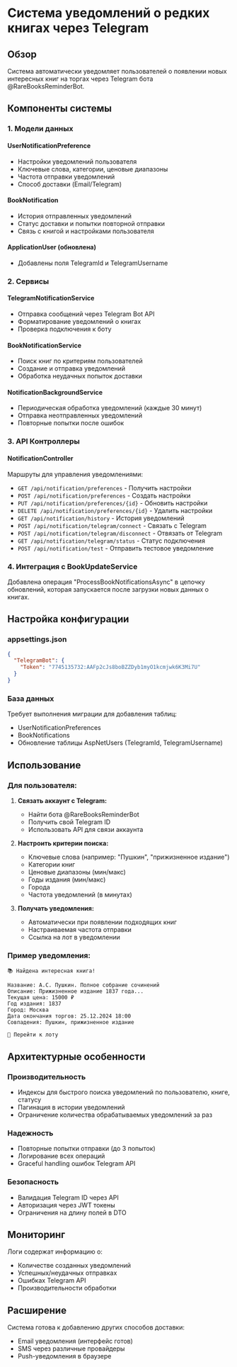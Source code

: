 # Система уведомлений о редких книгах через Telegram

## Обзор

Система автоматически уведомляет пользователей о появлении новых интересных книг на торгах через Telegram бота @RareBooksReminderBot.

## Компоненты системы

### 1. Модели данных

#### UserNotificationPreference
- Настройки уведомлений пользователя
- Ключевые слова, категории, ценовые диапазоны
- Частота отправки уведомлений
- Способ доставки (Email/Telegram)

#### BookNotification  
- История отправленных уведомлений
- Статус доставки и попытки повторной отправки
- Связь с книгой и настройками пользователя

#### ApplicationUser (обновлена)
- Добавлены поля TelegramId и TelegramUsername

### 2. Сервисы

#### TelegramNotificationService
- Отправка сообщений через Telegram Bot API
- Форматирование уведомлений о книгах
- Проверка подключения к боту

#### BookNotificationService
- Поиск книг по критериям пользователей
- Создание и отправка уведомлений
- Обработка неудачных попыток доставки

#### NotificationBackgroundService
- Периодическая обработка уведомлений (каждые 30 минут)
- Отправка неотправленных уведомлений
- Повторные попытки после ошибок

### 3. API Контроллеры

#### NotificationController
Маршруты для управления уведомлениями:

- `GET /api/notification/preferences` - Получить настройки
- `POST /api/notification/preferences` - Создать настройки
- `PUT /api/notification/preferences/{id}` - Обновить настройки
- `DELETE /api/notification/preferences/{id}` - Удалить настройки
- `GET /api/notification/history` - История уведомлений
- `POST /api/notification/telegram/connect` - Связать с Telegram
- `POST /api/notification/telegram/disconnect` - Отвязать от Telegram
- `GET /api/notification/telegram/status` - Статус подключения
- `POST /api/notification/test` - Отправить тестовое уведомление

### 4. Интеграция с BookUpdateService

Добавлена операция "ProcessBookNotificationsAsync" в цепочку обновлений, которая запускается после загрузки новых данных о книгах.

## Настройка конфигурации

### appsettings.json
```json
{
  "TelegramBot": {
    "Token": "7745135732:AAFp2cJs8boBZZDyb1myO1kcmjwk6K3Mi7U"
  }
}
```

### База данных

Требует выполнения миграции для добавления таблиц:
- UserNotificationPreferences
- BookNotifications
- Обновление таблицы AspNetUsers (TelegramId, TelegramUsername)

## Использование

### Для пользователя:

1. **Связать аккаунт с Telegram:**
   - Найти бота @RareBooksReminderBot
   - Получить свой Telegram ID
   - Использовать API для связи аккаунта

2. **Настроить критерии поиска:**
   - Ключевые слова (например: "Пушкин", "прижизненное издание")  
   - Категории книг
   - Ценовые диапазоны (мин/макс)
   - Годы издания (мин/макс)
   - Города
   - Частота уведомлений (в минутах)

3. **Получать уведомления:**
   - Автоматически при появлении подходящих книг
   - Настраиваемая частота отправки
   - Ссылка на лот в уведомлении

### Пример уведомления:
```
📚 Найдена интересная книга!

Название: А.С. Пушкин. Полное собрание сочинений
Описание: Прижизненное издание 1837 года...
Текущая цена: 15000 ₽
Год издания: 1837
Город: Москва
Дата окончания торгов: 25.12.2024 18:00
Совпадения: Пушкин, прижизненное издание

🔗 Перейти к лоту
```

## Архитектурные особенности

### Производительность
- Индексы для быстрого поиска уведомлений по пользователю, книге, статусу
- Пагинация в истории уведомлений
- Ограничение количества обрабатываемых уведомлений за раз

### Надежность  
- Повторные попытки отправки (до 3 попыток)
- Логирование всех операций
- Graceful handling ошибок Telegram API

### Безопасность
- Валидация Telegram ID через API
- Авторизация через JWT токены
- Ограничения на длину полей в DTO

## Мониторинг

Логи содержат информацию о:
- Количестве созданных уведомлений
- Успешных/неудачных отправках
- Ошибках Telegram API
- Производительности обработки

## Расширение

Система готова к добавлению других способов доставки:
- Email уведомления (интерфейс готов)
- SMS через различные провайдеры
- Push-уведомления в браузере
